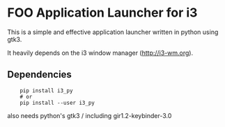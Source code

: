 FOO Application Launcher for i3
===============================

This is a simple and effective application launcher written in 
python using gtk3.

It heavily depends on the i3 window manager (http://i3-wm.org).

Dependencies
------------
````
	pip install i3_py
	# or
	pip install --user i3_py
````

also needs python's gtk3 / including gir1.2-keybinder-3.0
